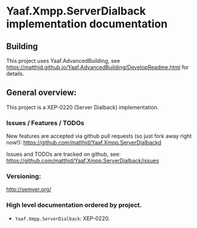 ﻿# Yaaf.Xmpp.ServerDialback implementation documentation 

## Building

This project uses Yaaf.AdvancedBuilding, see https://matthid.github.io/Yaaf.AdvancedBuilding/DevelopReadme.html for details.

## General overview:

This project is a XEP-0220 (Server Dialback) implementation.

### Issues / Features / TODOs

New features are accepted via github pull requests (so just fork away right now!):  https://github.com/matthid/Yaaf.Xmpp.ServerDialbackd

Issues and TODOs are tracked on github, see: https://github.com/matthid/Yaaf.Xmpp.ServerDialback/issues

### Versioning: 

http://semver.org/

### High level documentation ordered by project.

- `Yaaf.Xmpp.ServerDialback`: XEP-0220.
